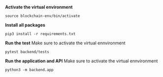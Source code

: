 **Activate the virtual environment**
```
source blockchain-env/bin/activate   
```

**Install all packages**
```
pip3 install -r requirements.txt
```

**Run the test**
Make sure to activate the virtual ennvironment
```
pytest backend/tests 
```

**Run the application and API**
Make sure to activate the virtual ennvironment
```
python3 -m backend.app 
```

